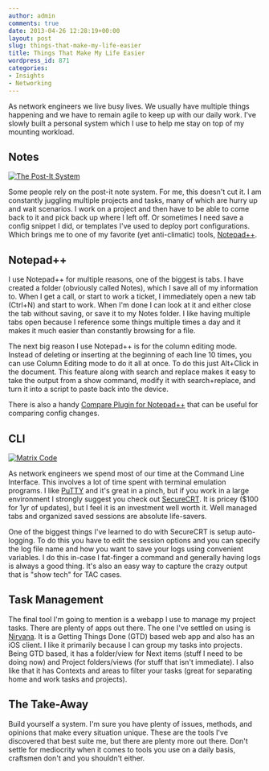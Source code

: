 ```yaml
---
author: admin
comments: true
date: 2013-04-26 12:28:19+00:00
layout: post
slug: things-that-make-my-life-easier
title: Things That Make My Life Easier
wordpress_id: 871
categories:
- Insights
- Networking
---
```


As network engineers we live busy lives. We usually have multiple things happening and we have to remain agile to keep up with our daily work. I've slowly built a personal system which I use to help me stay on top of my mounting workload.


## Notes


[![The Post-It System](http://robertjuric.com/wp-content/uploads/2013/04/photo-300x225.jpg)](http://robertjuric.com/wp-content/uploads/2013/04/photo.jpg)

Some people rely on the post-it note system. For me, this doesn't cut it. I am constantly juggling multiple projects and tasks, many of which are hurry up and wait scenarios. I work on a project and then have to be able to come back to it and pick back up where I left off. Or sometimes I need save a config snippet I did, or templates I've used to deploy port configurations. Which brings me to one of my favorite (yet anti-climatic) tools, [Notepad++](http://notepad-plus-plus.org/).


## Notepad++


I use Notepad++ for multiple reasons, one of the biggest is tabs. I have created a folder (obviously called Notes), which I save all of my information to. When I get a call, or start to work a ticket, I immediately open a new tab (Ctrl+N) and start to work. When I'm done I can look at it and either close the tab without saving, or save it to my Notes folder. I like having multiple tabs open because I reference some things multiple times a day and it makes it much easier than constantly browsing for a file.

The next big reason I use Notepad++ is for the column editing mode. Instead of deleting or inserting at the beginning of each line 10 times, you can use Column Editing mode to do it all at once. To do this just Alt+Click in the document. This feature along with search and replace makes it easy to take the output from a show command, modify it with search+replace, and turn it into a script to paste back into the device.

There is also a handy [Compare Plugin for Notepad++](http://sourceforge.net/projects/npp-compare/) that can be useful for comparing config changes.


## CLI


[![Matrix Code](http://robertjuric.com/wp-content/uploads/2013/04/Matrix-in-CMD-300x225.jpg)](http://robertjuric.com/wp-content/uploads/2013/04/Matrix-in-CMD.jpg)

As network engineers we spend most of our time at the Command Line Interface. This involves a lot of time spent with terminal emulation programs. I like [PuTTY](http://www.chiark.greenend.org.uk/~sgtatham/putty/) and it's great in a pinch, but if you work in a large environment I strongly suggest you check out [SecureCRT](http://www.vandyke.com/products/securecrt/). It is pricey ($100 for 1yr of updates), but I feel it is an investment well worth it. Well managed tabs and organized saved sessions are absolute life-savers.

One of the biggest things I've learned to do with SecureCRT is setup auto-logging. To do this you have to edit the session options and you can specify the log file name and how you want to save your logs using convenient variables. I do this in-case I fat-finger a command and generally having logs is always a good thing. It's also an easy way to capture the crazy output that is "show tech" for TAC cases.


## Task Management


The final tool I'm going to mention is a webapp I use to manage my project tasks. There are plenty of apps out there. The one I've settled on using is [Nirvana](https://www.nirvanahq.com/). It is a Getting Things Done (GTD) based web app and also has an iOS client. I like it primarily because I can group my tasks into projects. Being GTD based, it has a folder/view for Next items (stuff I need to be doing now) and Project folders/views (for stuff that isn't immediate). I also like that it has Contexts and areas to filter your tasks (great for separating home and work tasks and projects).


## The Take-Away


Build yourself a system. I'm sure you have plenty of issues, methods, and opinions that make every situation unique. These are the tools I've discovered that best suite me, but there are plenty more out there. Don't settle for mediocrity when it comes to tools you use on a daily basis, craftsmen don't and you shouldn't either.
